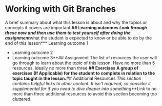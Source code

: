 # Working with Git Branches
A brief summary about what this lesson is about and why the topics or concepts it covers are important.**## Learning outcomes
*Look through these now and then use them to test yourself after doing the assignment***what the student is expected to know or be able to do by the end of this lesson*** Learning outcome 1
* Learning outcome 2
* Learning outcome 3**## Assignment
The list of resources the user will go through to learn about the topic of this lesson. Have no more than 5 resources, ideally no more than three.**## Exercises
A group of exercises (If Applicable) for the student to complete in relation to the topic taught in the lesson.**## Additional Resources
*This section contains helpful links to other content. It isn't required, so consider it supplemental for if you need to dive deeper into something***Link to no more than three additional resources to avoid this section becoming too cluttered.
